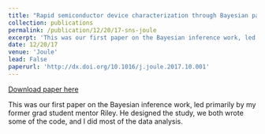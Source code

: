 ```yaml
---
title: "Rapid semiconductor device characterization through Bayesian parameter estimation"
collection: publications
permalink: /publication/12/20/17-sns-joule
excerpt: 'This was our first paper on the Bayesian inference work, led primarily by my former grad student mentor Riley. He designed the study, we both wrote some of the code, and I did most of the data analysis.'
date: 12/20/17
venue: 'Joule'
lead: False
paperurl: 'http://dx.doi.org/10.1016/j.joule.2017.10.001'
---
```


<a href='http://dx.doi.org/10.1016/j.joule.2017.10.001'>Download paper here</a>

This was our first paper on the Bayesian inference work, led primarily by my former grad student mentor Riley. He designed the study, we both wrote some of the code, and I did most of the data analysis.
